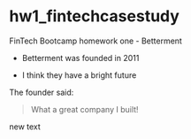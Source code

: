 # hw1_fintechcasestudy
FinTech Bootcamp homework one - Betterment

* Betterment was founded in 2011

* I think they have a bright future

The founder said:

> What a great company I built!

new text